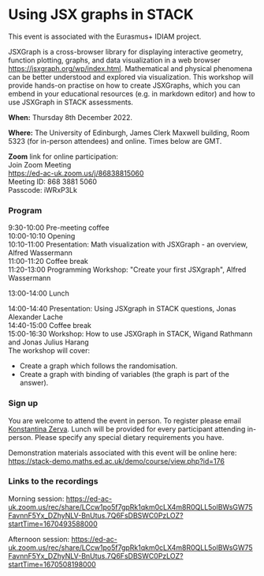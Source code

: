 # Using JSX graphs in STACK

This event is associated with the Eurasmus+ IDIAM project.

JSXGraph is a cross-browser library for displaying interactive geometry, function plotting, graphs, and data visualization in a web browser <https://jsxgraph.org/wp/index.html>. Mathematical and physical phenomena can be better understood and explored via visualization. This workshop will provide hands-on practise on how to create JSXGraphs, which you can embend in your educational resources (e.g. in markdown editor) and how to use JSXGraph in STACK assessments.

**When:** Thursday 8th December 2022.

**Where:** The University of Edinburgh, James Clerk Maxwell building, Room 5323 (for in-person attendees) and online.  Times below are GMT.

**Zoom** link for online participation:<br/>
Join Zoom Meeting<br/>
<https://ed-ac-uk.zoom.us/j/86838815060> <br/>
Meeting ID: 868 3881 5060 <br/>
Passcode: iWRxP3Lk <br/>


### Program

9:30-10:00 Pre-meeting coffee<br/>
10:00-10:10 Opening<br/>
10:10-11:00 Presentation: Math visualization with JSXGraph - an overview, Alfred Wassermann<br/>
11:00-11:20 Coffee break<br/>
11:20-13:00 Programming Workshop: "Create your first JSXgraph", Alfred Wassermann<br/>

13:00-14:00 Lunch

14:00-14:40 Presentation: Using JSXgraph in STACK questions, Jonas Alexander Lache<br/>
14:40-15:00 Coffee break<br/>
15:00-16:30 Workshop: How to use JSXGraph in STACK, Wigand Rathmann and Jonas Julius Harang<br/>
The workshop will cover:<br/>
- Create a graph which follows the randomisation.<br/>
- Create a graph with binding of variables (the graph is part of the answer).

### Sign up

You are welcome to attend the event in person.  To register please email <a href="mailto:K.Zerva@ed.ac.uk">Konstantina Zerva</a>.  Lunch will be provided for every participant attending in-person.  Please specify any special dietary requirements you have.

Demonstration materials associated with this event will be online here:  <https://stack-demo.maths.ed.ac.uk/demo/course/view.php?id=176>

### Links to the recordings
Morning session:  <https://ed-ac-uk.zoom.us/rec/share/LCcw1po5f7gpRk1qkm0cLX4m8R0QLL5olBWsGW75FavnnF5Yx_DZhyNLV-BnUtus.7Q6FsDBSWC0PzLOZ?startTime=1670493588000>

Afternoon session: <https://ed-ac-uk.zoom.us/rec/share/LCcw1po5f7gpRk1qkm0cLX4m8R0QLL5olBWsGW75FavnnF5Yx_DZhyNLV-BnUtus.7Q6FsDBSWC0PzLOZ?startTime=1670508198000>
